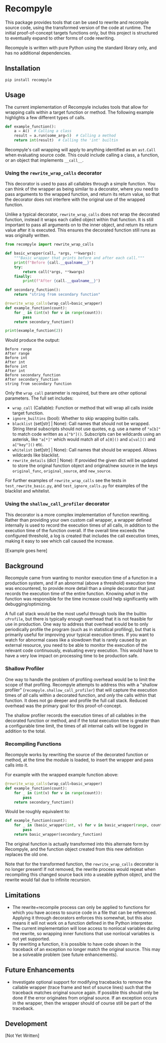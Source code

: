 # Recompyle

This package provides tools that can be used to rewrite and recompile source code, using the transformed version of the code at runtime. The initial proof-of-concept targets functions only, but this project is structured to eventually expand to other forms of code rewriting.

Recompyle is written with pure Python using the standard library only, and has no additional dependencies.

## Installation

`pip install recompyle`


## Usage

The current implementation of Recompyle includes tools that allow for wrapping calls within a target function or method. The following example highlights a few different types of calls.

```python
def example_function():
    a = A()  # Calling a class
    result = a.run(some_arg=5)  # Calling a method
    return int(result)  # Calling the 'int' builtin
```

Recompyle's call wrapping will apply to anything identified as an `ast.Call` when evaluating source code. This could include calling a class, a function, or an object that implements `__call__`.


### Using the `rewrite_wrap_calls` decorator

This decorator is used to pass all callables through a simple function. You can think of the wrapper as being similar to a decorator, where you need to pass arguments to the wrapped function, and return its return value, so that the decorator does not interfere with the original use of the wrapped function.

Unlike a typical decorator, `rewrite_wrap_calls` does not wrap the decorated function, instead it wraps each called object within that function. It is still important to pass all arguments on to the inner object, and return its return value after it is executed. This ensures the decorated function still runs as was originally written.


```python
from recompyle import rewrite_wrap_calls

def basic_wrapper(call, *args, **kwargs):
    """Basic wrapper that prints before and after each call."""
    print(f"Before {call.__qualname__}")
    try:
        return call(*args, **kwargs)
    finally:
        print(f"After {call.__qualname__}")

def secondary_function():
    return "string from secondary function"

@rewrite_wrap_calls(wrap_call=basic_wrapper)
def example_function(count):
    for _ in (int(v) for v in range(count)):
        pass
    return secondary_function()

print(example_function(2))
```

Would produce the output:

```text
Before range
After range
Before int
After int
Before int
After int
Before secondary_function
After secondary_function
string from secondary function
```

Only the `wrap_call` parameter is required, but there are other optional parameters. The full set includes:

- `wrap_call` (Callable): Function or method that will wrap all calls inside target function.
- `ignore_builtins` (bool): Whether to skip wrapping builtin calls.
- `blacklist` (set[str] | None): Call names that should not be wrapped. String literal subscripts should not use quotes, e.g. use a name of `"a[b]"` to match code written as `a["b"]()`. Subscripts can be wildcards using an asterisk, like `"a[*]"` which would match all of `a[0]()` and `a[val]()` and `a["key"]()` etc.
- `whitelist` (set[str] | None): Call names that should be wrapped. Allows wildcards like blacklist.
- `rewrite_details` (dict | None): If provided the given dict will be updated to store the original function object and original/new source in the keys `original_func`, `original_source`, and `new_source`.


For further examples of `rewrite_wrap_calls` see the tests in `test_rewrite_basic.py`, and `test_ignore_calls.py` for examples of the blacklist and whitelist.

### Using the `shallow_call_profiler` decorator

This decorator is a more complex implementation of function rewriting. Rather than providing your own custom call wrapper, a wrapper defined internally is used to record the execution times of all calls, in addition to the execution time of the function overall. If the overall time exceeds the configured threshold, a log is created that includes the call execution times, making it easy to see which call caused the increase.

[Example goes here]

## Background

Recompyle came from wanting to monitor execution time of a function in a production system, and if an abnormal (above a threshold) execution time was encountered, to provide more detail than a simple decorator that just records the execution time of the entire function. Knowing *what* in the function was responsible for the time increase could help significantly with debugging/optimizing.

A full call stack would be the most useful through tools like the builtin `cProfile`, but there is typically enough overhead that it is not feasible for use in production. One way to address that overhead would be to only periodically profile the program (such as in statistical profiling), but that is primarily useful for improving your typical execution times. If you want to watch for abnormal cases like a slowdown that is rarely caused by an external resource, you need to be able to monitor the execution of the relevant code continuously, evaluating every execution. This would have to have a very low impact on processing time to be production safe.

### Shallow Profiler

One way to handle the problem of profiling overhead would be to limit the scope of that profiling. Recompyle attempts to address this with a "shallow profiler" (`recompyle.shallow_call_profiler`) that will capture the execution times of *all* calls within a decorated function, and *only* the calls within that function. It does not go deeper and profile the full call stack. Reduced overhead was the primary goal for this proof-of-concept.

The shallow profiler records the execution times of all callables in the decorated function or method, and if the total execution time is greater than a configurable time limit, the times of all internal calls will be logged in addition to the total.

### Recompiling Functions

Recompyle works by rewriting the source of the decorated function or method, at the time the module is loaded, to insert the wrapper and pass calls into it.

For example with the wrapped example function above:

```python
@rewrite_wrap_calls(wrap_call=basic_wrapper)
def example_function(count):
    for _ in (int(v) for v in range(count)):
        pass
    return secondary_function()
```

Would be roughly equivalent to:

```python
def example_function(count):
    for _ in (basic_wrapper(int, v) for v in basic_wrapper(range, count)):
        pass
    return basic_wrapper(secondary_function)
```

The original function is actually transformed into this alternate form by Recompyle, and the function object created from this new definition replaces the old one.

Note that for the transformed function, the `rewrite_wrap_calls` decorator is no longer present! If not removed, the rewrite process would repeat when recompiling this changed source back into a useable python object, and the rewrite would fail due to infinite recursion.


## Limitations

- The rewrite+recompile process can only be applied to functions for which you have access to source code in a file that can be referenced. Applying it through decorators enforces this somewhat, but this also means it will not work on a function defined in the Python interpreter.
- The current implementation will lose access to nonlocal variables during the rewrite, so wrapping inner functions that use nonlocal variables is not yet supported.
- By rewriting a function, it is possible to have code shown in the traceback of an exception no longer match the original source. This may be a solveable problem (see future enhancements).

## Future Enhancements

- Investigate optional support for modifying tracebacks to remove the callable wrapper (trace frame and text of source lines) such that the traceback matches original source again. If possible this should only be done if the error originates from original source. If an exception occurs in the wrapper, then the wrapper should of course still be part of the traceback.

## Development

[Not Yet Written]
